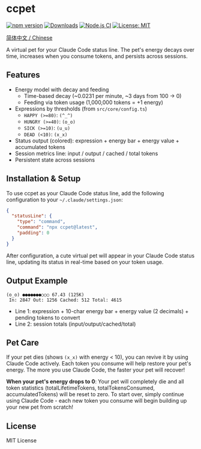 # ccpet

[![npm version](https://badge.fury.io/js/ccpet.svg)](https://badge.fury.io/js/ccpet)
[![Downloads](https://img.shields.io/npm/dm/ccpet.svg)](https://www.npmjs.com/package/ccpet)
[![Node.js CI](https://github.com/terryso/ccpet/workflows/CI/badge.svg)](https://github.com/terryso/ccpet/actions)
[![License: MIT](https://img.shields.io/badge/License-MIT-yellow.svg)](https://opensource.org/licenses/MIT)

[简体中文 / Chinese](README.zh-CN.md)

A virtual pet for your Claude Code status line. The pet's energy decays over time, increases when you consume tokens, and persists across sessions.


## Features
- Energy model with decay and feeding
  - Time-based decay (~0.0231 per minute, ~3 days from 100 → 0)
  - Feeding via token usage (1,000,000 tokens = +1 energy)
- Expressions by thresholds (from `src/core/config.ts`)
  - `HAPPY (>=80)`: `(^_^)`
  - `HUNGRY (>=40)`: `(o_o)`
  - `SICK (>=10)`: `(u_u)`
  - `DEAD (<10)`: `(x_x)`
- Status output (colored): expression + energy bar + energy value + accumulated tokens
- Session metrics line: input / output / cached / total tokens
- Persistent state across sessions

## Installation & Setup

To use ccpet as your Claude Code status line, add the following configuration to your `~/.claude/settings.json`:

```json
{
  "statusLine": {
    "type": "command",
    "command": "npx ccpet@latest",
    "padding": 0
  }
}
```

After configuration, a cute virtual pet will appear in your Claude Code status line, updating its status in real-time based on your token usage.

## Output Example

```text
(o_o) ●●●●●●●○○○ 67.43 (125K)
 In: 2847 Out: 1256 Cached: 512 Total: 4615
```

- Line 1: expression + 10-char energy bar + energy value (2 decimals) + pending tokens to convert
- Line 2: session totals (input/output/cached/total)

## Pet Care

If your pet dies (shows `(x_x)` with energy < 10), you can revive it by using Claude Code actively. Each token you consume will help restore your pet's energy. The more you use Claude Code, the faster your pet will recover!

**When your pet's energy drops to 0**: Your pet will completely die and all token statistics (totalLifetimeTokens, totalTokensConsumed, accumulatedTokens) will be reset to zero. To start over, simply continue using Claude Code - each new token you consume will begin building up your new pet from scratch!

## License

MIT License
